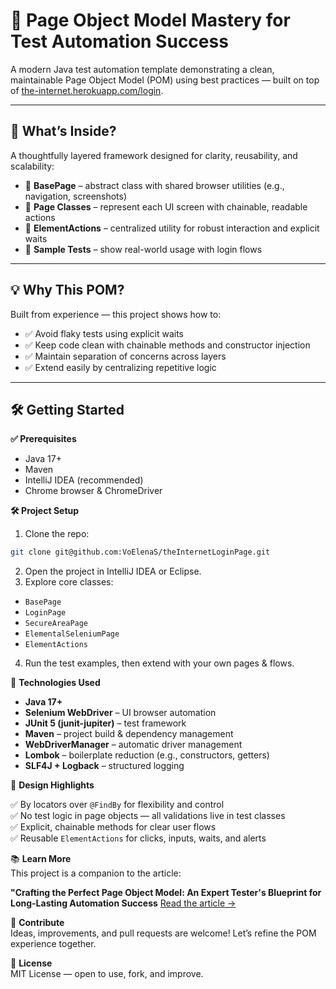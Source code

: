 # 🧱 Page Object Model Mastery for Test Automation Success

A modern Java test automation template demonstrating a clean, maintainable Page Object Model (POM) using best practices — built on top of [the-internet.herokuapp.com/login](https://the-internet.herokuapp.com/login).

---

## 🚀 What’s Inside?

A thoughtfully layered framework designed for clarity, reusability, and scalability:

- 🔹 **BasePage** – abstract class with shared browser utilities (e.g., navigation, screenshots)
- 🔹 **Page Classes** – represent each UI screen with chainable, readable actions
- 🔹 **ElementActions** – centralized utility for robust interaction and explicit waits
- 🔹 **Sample Tests** – show real-world usage with login flows

---

## 💡 Why This POM?

Built from experience — this project shows how to:

- ✅ Avoid flaky tests using explicit waits
- ✅ Keep code clean with chainable methods and constructor injection
- ✅ Maintain separation of concerns across layers
- ✅ Extend easily by centralizing repetitive logic

---

## 🛠 Getting Started

**✅ Prerequisites**

- Java 17+
- Maven
- IntelliJ IDEA (recommended)
- Chrome browser & ChromeDriver

**🛠️ Project Setup**

1. Clone the repo:
```bash
git clone git@github.com:VoElenaS/theInternetLoginPage.git
```
2. Open the project in IntelliJ IDEA or Eclipse.
3. Explore core classes:
- `BasePage`
- `LoginPage`
- `SecureAreaPage`
- `ElementalSeleniumPage`
- `ElementActions`
4. Run the test examples, then extend with your own pages & flows.
 
🧰 **Technologies Used**

- **Java 17+**
- **Selenium WebDriver** – UI browser automation
- **JUnit 5 (junit-jupiter)** – test framework
- **Maven** – project build & dependency management
- **WebDriverManager** – automatic driver management
- **Lombok** – boilerplate reduction (e.g., constructors, getters)
- **SLF4J + Logback** – structured logging

🧭 **Design Highlights**  

✅ By locators over `@FindBy` for flexibility and control  
✅ No test logic in page objects — all validations live in test classes  
✅ Explicit, chainable methods for clear user flows  
✅ Reusable `ElementActions` for clicks, inputs, waits, and alerts

📚 **Learn More**  
This project is a companion to the article:

**"Crafting the Perfect Page Object Model: An Expert Tester's Blueprint for Long-Lasting Automation Success**
[Read the article →](https://medium.com/@VElanaS/b818c6ef6a90?source=friends_link&sk=32d065ebd7806736428197ac9d3fe4fe)

🤝 **Contribute**  
Ideas, improvements, and pull requests are welcome! Let’s refine the POM experience together.

📄 **License**  
MIT License — open to use, fork, and improve.